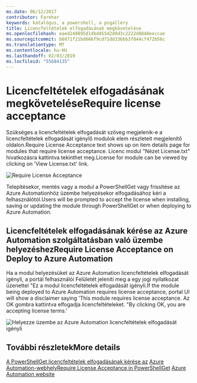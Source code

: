 ```yaml
---
ms.date: 06/12/2017
contributor: Farehar
keywords: katalógus, a powershell, a psgallery
title: Licencfeltételek elfogadásának megkövetelése
ms.openlocfilehash: eaed248895d14bd455d2d8d3c2222d8848eeccae
ms.sourcegitcommit: b6871f21bd666f9cd71dd336bb3f844cf472b56c
ms.translationtype: MT
ms.contentlocale: hu-HU
ms.lasthandoff: 02/03/2019
ms.locfileid: "55684135"
---
```

# <a name="require-license-acceptance"></a><span data-ttu-id="22964-103">Licencfeltételek elfogadásának megkövetelése</span><span class="sxs-lookup"><span data-stu-id="22964-103">Require license acceptance</span></span>

<span data-ttu-id="22964-104">Szükséges a licencfeltételek elfogadását szöveg megjelenik-e a licencfeltételek elfogadását igénylő modulok elem részleteit megjelenítő oldalon.</span><span class="sxs-lookup"><span data-stu-id="22964-104">Require License Acceptance text shows up on item details page for modules that require license acceptance.</span></span> <span data-ttu-id="22964-105">Licenc modul "Nézet License.txt" hivatkozásra kattintva tekinthet meg.</span><span class="sxs-lookup"><span data-stu-id="22964-105">License for module can be viewed by clicking on 'View License.txt' link.</span></span>

![Require License Acceptance](../../Images/RequireLicenseAcceptance.png)

<span data-ttu-id="22964-107">Telepítésekor, mentés vagy a modul a PowerShellGet vagy frissítése az Azure Automationhöz üzembe helyezésekor elfogadásához kéri a felhasználótól.</span><span class="sxs-lookup"><span data-stu-id="22964-107">Users will be prompted to accept the license when installing, saving or updating the module through PowerShellGet or when deploying to Azure Automation.</span></span>

## <a name="require-license-acceptance-on-deploy-to-azure-automation"></a><span data-ttu-id="22964-108">Licencfeltételek elfogadásának kérése az Azure Automation szolgáltatásban való üzembe helyezéshez</span><span class="sxs-lookup"><span data-stu-id="22964-108">Require License Acceptance on Deploy to Azure Automation</span></span>

<span data-ttu-id="22964-109">Ha a modul helyezésüket az Azure Automation licencfeltételek elfogadását igényli, a portál felhasználói Felületét jeleníti meg a egy jogi nyilatkozat üzenettel "Ez a modul licencfeltételek elfogadását igényli.</span><span class="sxs-lookup"><span data-stu-id="22964-109">If the module being deployed to Azure Automation requires license acceptance, portal UI will show a disclaimer saying 'This module requires license acceptance.</span></span> <span data-ttu-id="22964-110">Az OK gombra kattintva elfogadja licencfeltételeket. "</span><span class="sxs-lookup"><span data-stu-id="22964-110">By clicking OK, you are accepting license terms.'</span></span>

![Helyezze üzembe az Azure Automation licencfeltételek elfogadását igényli](../../Images/DeployToAzureAutomationRequireLicenseAcceptanceDisclaimer.png)

## <a name="more-details"></a><span data-ttu-id="22964-112">További részletek</span><span class="sxs-lookup"><span data-stu-id="22964-112">More details</span></span>

<span data-ttu-id="22964-113">[A PowerShellGet licencfeltételek elfogadásának kérése az](../../concepts/module-license-acceptance.md)
[Azure Automation-webhely](/azure/automation)</span><span class="sxs-lookup"><span data-stu-id="22964-113">[Require License Acceptance in PowerShellGet](../../concepts/module-license-acceptance.md)
[Azure Automation website](/azure/automation)</span></span>
